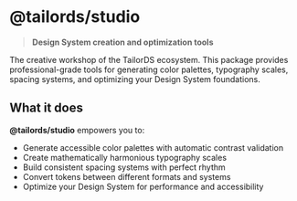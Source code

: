 # @tailords/studio

> **Design System creation and optimization tools**

The creative workshop of the TailorDS ecosystem. This package provides professional-grade tools for generating color palettes, typography scales, spacing systems, and optimizing your Design System foundations.

## What it does

**@tailords/studio** empowers you to:

- Generate accessible color palettes with automatic contrast validation
- Create mathematically harmonious typography scales
- Build consistent spacing systems with perfect rhythm
- Convert tokens between different formats and systems
- Optimize your Design System for performance and accessibility
